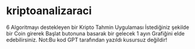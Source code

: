 # kriptoanalizaraci
6 Algoritmayı destekleyen bir Kripto Tahmin Uygulaması
İstediğiniz şekilde bir Coin girerek Başlat butonuna basarak bir gelecek 1 ayın Grafiğini elde edebilirsiniz.
Not:Bu kod GPT tarafından yazıldı kusursuz değildir!
